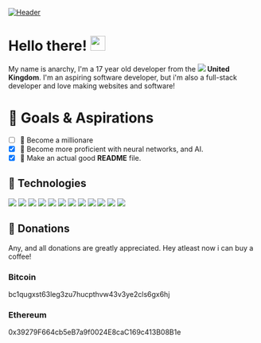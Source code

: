 [![Header](https://i.ibb.co/RgSqJfN/banner.png "Header")]()

# Hello there! <img src="https://raw.githubusercontent.com/MartinHeinz/MartinHeinz/master/wave.gif" width="30px" height="30px" />

My name is anarchy, I'm a 17 year old developer from the <b><img src="https://flagcdn.com/w20/gb.png"> United Kingdom</b>. I'm an aspiring software developer, but i'm also a full-stack developer and love making websites and software!

# 🎯 Goals & Aspirations
- [ ] 🤑 Become a millionare
- [x] 🤖 Become more proficient with neural networks, and AI.
- [x] 📖 Make an actual good <b>README</b> file.

## 🔧 Technologies

![](https://img.shields.io/badge/Editor-Visual%20Studio%20Code-informational?style=flat&logo=visualstudiocode&logoColor=white&color=CD5C5C)
![](https://img.shields.io/badge/Language-C%23-informational?style=flat&logo=csharp&logoColor=white&color=CD5C5C)
![](https://img.shields.io/badge/Language-Javascript-informational?style=flat&logo=javascript&logoColor=white&color=CD5C5C)
![](https://img.shields.io/badge/Language-Golang-informational?style=flat&logo=go&logoColor=white&color=CD5C5C)
![](https://img.shields.io/badge/Language-Node.js-informational?style=flat&logo=node.js&logoColor=white&color=CD5C5C)
![](https://img.shields.io/badge/Language-Python-informational?style=flat&logo=python&logoColor=white&color=CD5C5C)
![](https://img.shields.io/badge/Database-Apache%20Cassandra-informational?style=flat&logo=apachecassandra&logoColor=white&color=CD5C5C)
![](https://img.shields.io/badge/Database-Redis-informational?style=flat&logo=redis&logoColor=white&color=CD5C5C)
![](https://img.shields.io/badge/Database-MySQL-informational?style=flat&logo=mysql&logoColor=white&color=CD5C5C)
![](https://img.shields.io/badge/Database-MongoDB-informational?style=flat&logo=mongodb&logoColor=white&color=CD5C5C)
![](https://img.shields.io/badge/Framework-React-informational?style=flat&logo=react&logoColor=white&color=CD5C5C)
![](https://img.shields.io/badge/Framework-Next.js-informational?style=flat&logo=next.js&logoColor=white&color=CD5C5C)

## 👀 Donations
Any, and all donations are greatly appreciated. Hey atleast now i can buy a coffee!

### Bitcoin
bc1qugxst63leg3zu7hucpthvw43v3ye2cls6gx6hj

### Ethereum
0x39279F664cb5eB7a9f0024E8caC169c413B08B1e
